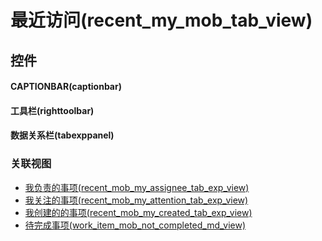 # 最近访问(recent_my_mob_tab_view)  <!-- {docsify-ignore-all} -->



## 控件
#### CAPTIONBAR(captionbar)
#### 工具栏(righttoolbar)
#### 数据关系栏(tabexppanel)


### 关联视图
  * [我负责的事项(recent_mob_my_assignee_tab_exp_view)](app/view/recent_mob_my_assignee_tab_exp_view)
  * [我关注的事项(recent_mob_my_attention_tab_exp_view)](app/view/recent_mob_my_attention_tab_exp_view)
  * [我创建的的事项(recent_mob_my_created_tab_exp_view)](app/view/recent_mob_my_created_tab_exp_view)
  * [待完成事项(work_item_mob_not_completed_md_view)](app/view/work_item_mob_not_completed_md_view)

<script>
 const { createApp } = Vue
  createApp({
    data() {
      return {

      }
    }
  }).use(ElementPlus).mount('#app')
</script>